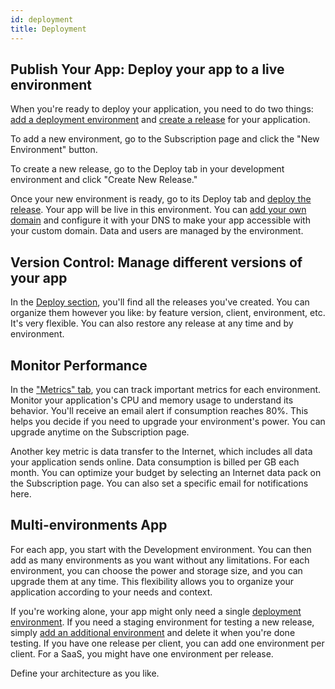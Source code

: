 ```yaml
---
id: deployment
title: Deployment
---
```


## Publish Your App: Deploy your app to a live environment

When you're ready to deploy your application, you need to do two things: [add a deployment environment](../cloud/myApps.md#adding-additional-environments) and [create a release](../cloud/releaseManagementDeployment.md#creating-a-release-in-development) for your application.

To add a new environment, go to the Subscription page and click the "New Environment" button.

To create a new release, go to the Deploy tab in your development environment and click "Create New Release."

Once your new environment is ready, go to its Deploy tab and [deploy the release](../cloud/releaseManagementDeployment.md#deploying-a-release). Your app will be live in this environment. You can [add your own domain](../cloud/resourceMonitoring.md#application-access) and configure it with your DNS to make your app accessible with your custom domain. Data and users are managed by the environment. 

## Version Control: Manage different versions of your app

In the [Deploy section](../cloud/releaseManagementDeployment.md), you'll find all the releases you've created. You can organize them however you like: by feature version, client, environment, etc. It's very flexible. You can also restore any release at any time and by environment.

## Monitor Performance

In the ["Metrics" tab](../cloud/resourceMonitoring.md#metrics-tab), you can track important metrics for each environment. Monitor your application's CPU and memory usage to understand its behavior. You'll receive an email alert if consumption reaches 80%. This helps you decide if you need to upgrade your environment's power. You can upgrade anytime on the Subscription page.

Another key metric is data transfer to the Internet, which includes all data your application sends online. Data consumption is billed per GB each month. You can optimize your budget by selecting an Internet data pack on the Subscription page. You can also set a specific email for notifications here.

## Multi-environments App

For each app, you start with the Development environment. You can then add as many environments as you want without any limitations. For each environment, you can choose the power and storage size, and you can upgrade them at any time. This flexibility allows you to organize your application according to your needs and context.

If you're working alone, your app might only need a single [deployment environment](../cloud/releaseManagementDeployment.md). If you need a staging environment for testing a new release, simply [add an additional environment](../cloud/myApps.md#adding-additional-environments) and delete it when you're done testing. If you have one release per client, you can add one environment per client. For a SaaS, you might have one environment per release.

Define your architecture as you like.

